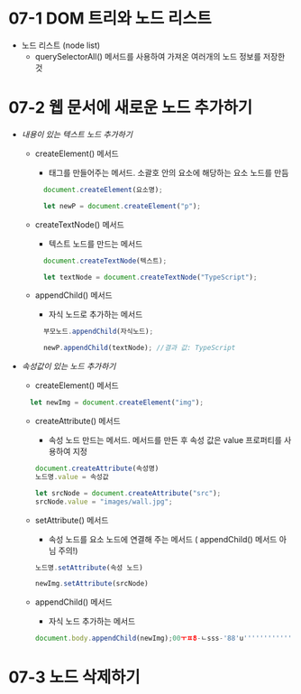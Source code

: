 # 07-1 DOM 트리와 노드 리스트
- 노드 리스트 (node list)
  - querySelectorAll() 메서드를 사용하여 가져온 여러개의 노드 정보를 저장한 것
  
# 07-2 웹 문서에 새로운 노드 추가하기
- *내용이 있는 텍스트 노드 추가하기*
  - createElement() 메서드
    - 태그를 만들어주는 메서드. 소괄호 안의 요소에 해당하는 요소 노드를 만듬
    ```js
      document.createElement(요소명);
  
      let newP = document.createElement("p");
    ```

  - createTextNode() 메서드
    - 텍스트 노드를 만드는 메서드
    ```js
      document.createTextNode(텍스트);
  
      let textNode = document.createTextNode("TypeScript");
    ```
  
  - appendChild() 메서드
    - 자식 노드로 추가하는 메서드 
    ```js
      부모노드.appendChild(자식노드);
  
      newP.appendChild(textNode); //결과 값: TypeScript
    ```
  
- *속성값이 있는 노드 추가하기*
  - createElement() 메서드
  ```js
    let newImg = document.createElement("img");
  ```
  
  - createAttribute() 메서드
    - 속성 노드 만드는 메서드. 메서드를 만든 후 속성 값은 value 프로퍼티를 사용하여 지정
    ```js
    document.createAttribute(속성명)
    노드명.value = 속성값
    
    let srcNode = document.createAttribute("src");
    srcNode.value = "images/wall.jpg";
    ```
  
  - setAttribute() 메서드
    - 속성 노드를 요소 노드에 연결해 주는 메서드 ( appendChild() 메서드 아님 주의!)
    ```js
    노드명.setAttribute(속성 노드)
    
    newImg.setAttribute(srcNode)
    ```
  - appendChild() 메서드
    - 자식 노드 추가하는 메서드
    ```js
    document.body.appendChild(newImg);00ㅜㅍ8-ㄴsss-'88'u'''''''''''''''''''''''s9ㅐ=91\\9= ㅂㅎㄷ'
    ```
    
# 07-3 노드 삭제하기
